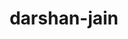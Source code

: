 ---
title: darshan-jain
github: https://github.com/darshan-jain
mode: dark
transition: 1s
score: 67.4
archetype:
- Minimalistic
---